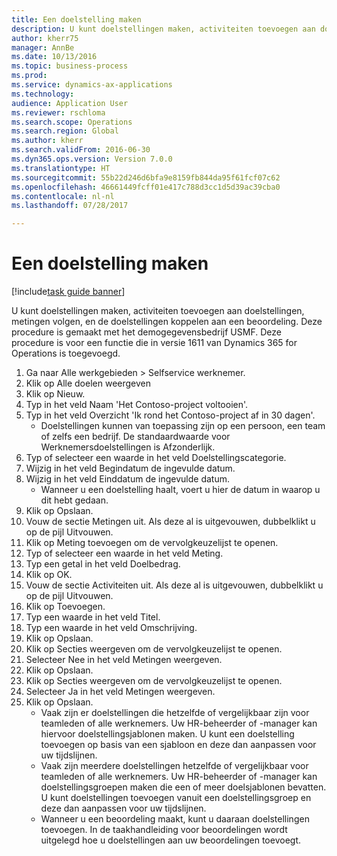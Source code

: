 ```yaml
--- 
title: Een doelstelling maken
description: U kunt doelstellingen maken, activiteiten toevoegen aan doelstellingen, metingen volgen, en de doelstellingen koppelen aan een beoordeling.
author: kherr75
manager: AnnBe
ms.date: 10/13/2016
ms.topic: business-process
ms.prod: 
ms.service: dynamics-ax-applications
ms.technology: 
audience: Application User
ms.reviewer: rschloma
ms.search.scope: Operations
ms.search.region: Global
ms.author: kherr
ms.search.validFrom: 2016-06-30
ms.dyn365.ops.version: Version 7.0.0
ms.translationtype: HT
ms.sourcegitcommit: 55b22d246d6bfa9e8159fb844da95f61fcf07c62
ms.openlocfilehash: 46661449fcff01e417c788d3cc1d5d39ac39cba0
ms.contentlocale: nl-nl
ms.lasthandoff: 07/28/2017

---
```

# <a name="create-a-goal"></a>Een doelstelling maken

[!include[task guide banner](../../includes/task-guide-banner.md)]

U kunt doelstellingen maken, activiteiten toevoegen aan doelstellingen, metingen volgen, en de doelstellingen koppelen aan een beoordeling. Deze procedure is gemaakt met het demogegevensbedrijf USMF. Deze procedure is voor een functie die in versie 1611 van Dynamics 365 for Operations is toegevoegd.

1. Ga naar Alle werkgebieden > Selfservice werknemer.
2. Klik op Alle doelen weergeven
3. Klik op Nieuw.
4. Typ in het veld Naam 'Het Contoso-project voltooien'.
5. Typ in het veld Overzicht 'Ik rond het Contoso-project af in 30 dagen'.
    * Doelstellingen kunnen van toepassing zijn op een persoon, een team of zelfs een bedrijf. De standaardwaarde voor Werknemersdoelstellingen is Afzonderlijk.  
6. Typ of selecteer een waarde in het veld Doelstellingscategorie.
7. Wijzig in het veld Begindatum de ingevulde datum.
8. Wijzig in het veld Einddatum de ingevulde datum.
    * Wanneer u een doelstelling haalt, voert u hier de datum in waarop u dit hebt gedaan.  
9. Klik op Opslaan.
10. Vouw de sectie Metingen uit. Als deze al is uitgevouwen, dubbelklikt u op de pijl Uitvouwen.
11. Klik op Meting toevoegen om de vervolgkeuzelijst te openen.
12. Typ of selecteer een waarde in het veld Meting.
13. Typ een getal in het veld Doelbedrag.
14. Klik op OK.
15. Vouw de sectie Activiteiten uit. Als deze al is uitgevouwen, dubbelklikt u op de pijl Uitvouwen.
16. Klik op Toevoegen.
17. Typ een waarde in het veld Titel.
18. Typ een waarde in het veld Omschrijving.
19. Klik op Opslaan.
20. Klik op Secties weergeven om de vervolgkeuzelijst te openen.
21. Selecteer Nee in het veld Metingen weergeven.
22. Klik op Opslaan.
23. Klik op Secties weergeven om de vervolgkeuzelijst te openen.
24. Selecteer Ja in het veld Metingen weergeven.
25. Klik op Opslaan.
    * Vaak zijn er doelstellingen die hetzelfde of vergelijkbaar zijn voor teamleden of alle werknemers.     Uw HR-beheerder of -manager kan hiervoor doelstellingsjablonen maken. U kunt een doelstelling toevoegen op basis van een sjabloon en deze dan aanpassen voor uw tijdslijnen.  
    * Vaak zijn meerdere doelstellingen hetzelfde of vergelijkbaar voor teamleden of alle werknemers.     Uw HR-beheerder of -manager kan doelstellingsgroepen maken die een of meer doelsjablonen bevatten. U kunt doelstellingen toevoegen vanuit een doelstellingsgroep en deze dan aanpassen voor uw tijdslijnen.  
    * Wanneer u een beoordeling maakt, kunt u daaraan doelstellingen toevoegen. In de taakhandleiding voor beoordelingen wordt uitgelegd hoe u doelstellingen aan uw beoordelingen toevoegt.  


